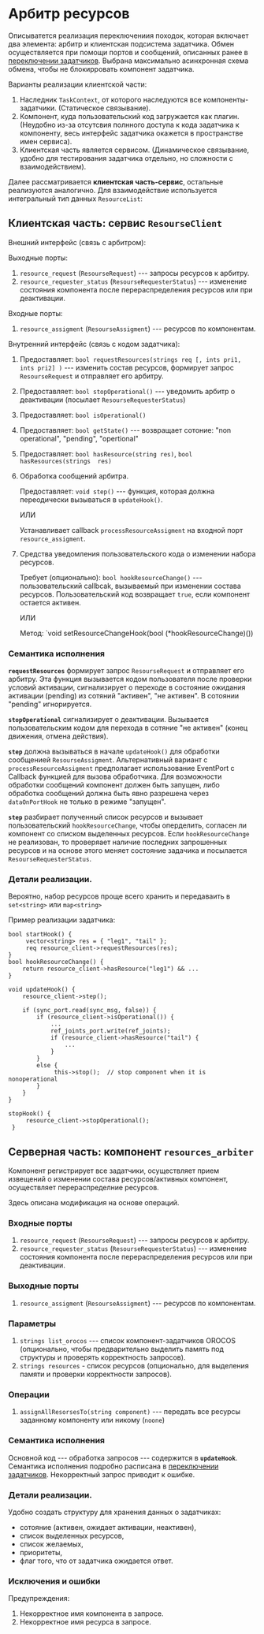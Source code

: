 Арбитр ресурсов
======================

Описыватется реализация переключениия походок, которая включает два элемента: арбитр и клиентская подсистема задатчика. 
Обмен осуществляется при помощи портов и сообщений, описанных ранее в [переключении задатчиков](gait-switching).
Выбрана максимально асинхронная схема обмена, чтобы не блокирровать компонент задатчика.

Варианты реализации клиентской части:
1. Наследник `TaskContext`, от которого наследуются все компоненты-задатчики. (Статическое связывание). 
2. Компонент, куда пользовательский код загружается как плагин. 
    (Неудобно из-за отсутсвия полнного доступа к кода задатчика к компоненту, весь интерфейс задатчика окажется в пространстве имен сервиса).
3. Клиентская часть является сервисом. (Динамическое связывание, удобно для тестирования задатчика отдельно, но сложности с взаимодействием).

Далее рассматривается **клиентская часть-сервис**, остальные реализуются аналогично.
Для взаимодействие используется интегральный тип данных `ResourceList`:


Клиентская  часть: сервис `ResourseСlient`
-------------------------------------------

Внешний интерфейс (связь с арбитром):

Выходные порты:

1. `resource_request` (`ResourseRequest`) --- запросы ресурсов к арбитру.
1. `resource_requester_status` (`ResourseRequesterStatus`) --- изменение состояния компонента после перераспределения ресурсов или при деактивации.

Входные порты:

1. `resource_assigment` (`ResourseAssigment`) --- ресурсов по компонентам.

Внутренний интерфейс (связь с кодом задатчика):

1. Предоставляет: `bool requestResources(strings req [, ints pri1, ints pri2] )` --- изменить состав ресурсов, формирует запрос `ResourseRequest` и отправляет его арбитру. 
1. Предоставляет: `bool stopOperational()` --- уведомить арбитр о деактивации (посылает `ResourseRequesterStatus`)
1. Предоставляет: `bool isOperational()` 
1. Предоставляет: `bool getState()` --- возвращает сотоние: "non operational", "pending", "opertional" 
1. Предоставляет: `bool hasResource(string res)`, `bool hasResources(strings  res)`
1.  Обработка сообщений арбитра.
     
     Предоставляет: `void step()` --- функция, которая должна переодически вызываться в `updateHook()`.
    
    ИЛИ

     Устанавливает callback `processResourceAssigment` на входной порт `resource_assigment`.

1. Средства уведомления пользовательского кода о изменении набора ресурсов.

    Требует (опционально): `bool hookResourceChange()` --- пользовательский callbcak, вызываемый при изменении состава ресурсов.
     Пользовательский код возвращает `true`, если компонент остается активен. 

     ИЛИ

     Метод: `void setResourceChangeHook(bool (*hookResourceChange)())

### Семантика исполнения

**`requestResources`** формирует запрос `ResourseRequest` и отправляет его арбитру.  Эта функция вызывается кодом пользователя  после проверки условий активации, сигнализирует о переходе в состояние ожидания активации (pending) из сотяний "активен", "не активен". В сотоянии "pending" игнорируется.

**`stopOperational`**  сигнализирует о деактивации. Вызывается пользовательским кодом для перехода в сотяние "не активен" (конец движения, отмена действия).

**`step`** должна вызываться в начале `updateHook()` для обработки сообщенией `ResourseAssigment`. 
Альтернативный вариант c `processResourceAssigment` предполагает использование EventPort с Callback функцией для вызова обработчика.  Для  возможности обработки сообщений компонент должен быть запущен, либо обработка сообщений должна быть явно разрешена через `dataOnPortHook` не только в режиме "запущен".

**`step`** разбирает полученный список ресурсов и вызывает пользовательский `hookResourceChange`,  чтобы оперделить, согласен ли компонент со списком  выделенных ресурсов. 
Если `hookResourceChange` не реализован, то проверяает наличие последних запрошенных ресурсов 
и на основе этого меняет состояние задачика и посылается `ResourseRequesterStatus`. 

### Детали реализации.

Вероятно, набор ресурсов проще всего хранить и передаваить в `set<string>` или `map<string>`

Пример реализации задатчика:

    bool startHook() {
         vector<string> res = { "leg1", "tail" };
         req resource_client->requestResources(res);
    }
    bool hookResourceChange() {
        return resource_client->hasResource("leg1") && ... 
    }

    void updateHook() {
        resource_client->step();

        if (sync_port.read(sync_msg, false)) {
            if (resource_client->isOperational()) {
                ...
                ref_joints_port.write(ref_joints);
                if (resource_client->hasResource("tail") {
                    ...
                }
            }
            else { 
                 this->stop();  // stop component when it is nonoperational
            }
        }
    }

    stopHook() {
         resource_client->stopOperational();
     }

Серверная часть: компонент `resources_arbiter`
---------------------------------------------

Компонент регистрирует все задатчики, осуществляет прием извещений о изменении состава ресурсов/активных компонент, 
осуществляет перераспределние ресурсов.

Здесь описана модификация на основе операций.

### Входные порты

1. `resource_request` (`ResourseRequest`) --- запросы ресурсов к арбитру.
1. `resource_requester_status` (`ResourseRequesterStatus`) --- изменение состояния компонента после перераспределения ресурсов или при деактивации.

### Выходные порты

1. `resource_assigment` (`ResourseAssigment`) --- ресурсов по компонентам.

### Параметры

1. `strings list_orocos` --- список компонент-задатчиков OROCOS (опционально, чтобы предварительно выделить память под структуры и проверять корректность запросов).
1. `strings resources` - список ресурсов (опционально, для выделения памяти и проверки корректности запросов). 

### Операции

1. `assignAllResorsesTo(string component)` --- передать все ресурсы заданному компоненту или никому (`noone`)

### Семантика исполнения

Основной код --- обработка запросов --- содержится в **`updateHook`**. Семантика исполнения подробно расписана в [переключении задатчиков](gait-switching). Некорректный запрос приводит к ошибке.

### Детали реализации.

Удобно создать структуру для хранения данных о задатчиках: 
* сотояние (активен, ожидает активации, неактивен), 
* список выделенных ресурсов, 
* список желаемых, 
* приоритеты, 
* флаг того, что от задатчика ожидается ответ.

### Исключения и ошибки

Предупреждения:
1. Некорректное имя компонента в запросе.
1. Некорректное имя ресурса в запросе.

